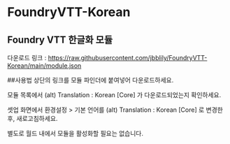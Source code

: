 # FoundryVTT-Korean
## Foundry VTT 한글화 모듈
다운로드 링크 : https://raw.githubusercontent.com/jbblily/FoundryVTT-Korean/main/module.json

##사용법
상단의 링크를 모듈 파인더에 붙여넣어 다운로드하세요. 

모듈 목록에서 (alt) Translation : Korean [Core] 가 다운로드되었는지 확인하세요.

셋업 화면에서 환경설정 > 기본 언어를 (alt) Translation : Korean [Core] 로 변경한 후, 새로고침하세요.

별도로 월드 내에서 모듈을 활성화할 필요는 없습니다. 


